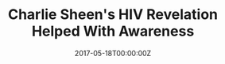 ---
archived_link: https://web.archive.org/web/20210616193521/https://archive.attn.com/stories/17212/charlie-sheens-hiv-announcement-had-huge-impact
article: 'When Charlie Sheen first announced that he was HIV-positive on the "Today
  Show" it was big news. Worldwide, there were 36.7 million people living with HIV/AIDS
  in 2015--the year Sheen made his announcement. But one epidemiologist notes that
  Sheen''s disclosure may have had a hugely positive effect on HIV awareness. Last
  year, Dr. John W. Ayers, a computational epidemiologist at San Diego State University,
  was studying Google searches and news articles during the period around Sheen''s
  announcement. His study, which appeared in JAMA Internal Medicine noted, unsurprisingly,
  that the number of searches and news stories involving the terms"HIV" showed a dramatic
  uptick in the days following Sheen''s announcement. That''s hardly a shock. Sheen''s
  admission that he was HIV-positive was covered extensively. But there was another
  interesting uptick in the HIV-related search terms. Not only did people search more
  for "HIV," people also searched more for "HIV" and "symptoms," "signs of," and "testing."
  Ayers hypothesized that Sheen''s disclosure might actually have had a positive effect
  on HIV awareness, encouraging people to get tested themselves. In an email to New
  York Magazine, Ayers was unequivocal: "Sheens disclosure is the most significant
  domestic HIV-prevention event in the last decade, even though it was unplanned and
  was not framed as a public-health event." Now, there''s even more reason to think
  that Sheen''s disclosure had a positive effect. Ayers and his team were back it
  at it, publishing the results to a new study in Prevention Science. The study revealed
  that not only did internet searches for HIV testing spike after the Sheen disclosure,
  so did real-world action. According to this new study, sales for an HIV testing
  kit OraQuick hit record highs. The study says "OraQuick sales reached record highs
  the week of Sheens disclosure, increasing 95 percent...that week and remained elevated
  for 4 weeks... " Just look at the jump in sales. This graph comes directly from
  the study: The first graph shows the remarkable jump in sales right around Sheen''s
  disclosure. The second graph compares the effect of Sheen''s disclosure on OraQuick
  sales with the effect of World AIDS Day. The study notes that "excess OraQuick sales
  following Sheens disclosure were equivalent to about 7 World Aids Days." What''s
  OraQuick? OraQuick is one of only two home HIV testing kits currently available,
  according to the CDC, who write "The OraQuick In-Home HIV Test provides rapid results
  in the home. The testing procedure involves swabbing your mouth for an oral fluid
  sample and using a kit to test it. Results are available in 20 minutes. If you test
  positive, you will need a follow-up test. The manufacturer provides confidential
  counseling and referral to follow-up testing sites. Because the level of antibody
  in oral fluid is lower than it is in blood, oral fluid tests find infection later
  after exposure than do blood tests. Up to 1 in 12 infected people may test false-negative
  with this test." Getting tested regularly for HIV and other STIs is hugely important.
  According to the CDC, of the 850,000-950,000 individuals living with HIV in the
  United States, "one fourth of individuals living with HIV are unaware that they
  have the virus." And people who are unaware that they have HIV present a twofold
  problem. First, those who do not know they are HIV positive do not seek treatment--and
  anti-retroviral therapy has been shown to dramatically increase the life expectancy
  of HIV patients. In terms of the success of this therapy, also known as the AIDS
  "cocktail," early detection is key. According to Medwiser, HIV patients who are
  treated early will live an average of 11 years longer. Second, those who are unaware
  of their status cannot take steps to ensure that they do not pass the virus on to
  others, compounding the scourge of the epidemic. So go get tested. For more information
  about STD and HIV testing, check out the CDC''s guide here. [h/t Science of Us]'
date: '2017-05-18T00:00:00Z'
image:
  focal_point: Smart
original_link: https://archive.attn.com/stories/17212/charlie-sheens-hiv-announcement-had-huge-impact
summary: When Charlie Sheen first announced that he was HIV-positive on the "Today
  Show" it was big news. Worldwide, there were 36.7 million people living with HIV/AIDS
  in 2015--the year Sheen made his announcement. But one epidemiologist notes that
  Sheen's disclosure may have had a hugely positive effect on HIV awareness....
title: Charlie Sheen's HIV Revelation Helped With Awareness
---
